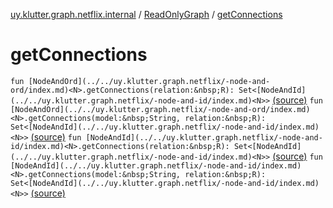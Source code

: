 [uy.klutter.graph.netflix.internal](../index.md) / [ReadOnlyGraph](index.md) / [getConnections](.)


# getConnections
`fun [NodeAndOrd](../../uy.klutter.graph.netflix/-node-and-ord/index.md)<N>.getConnections(relation:&nbsp;R): Set<[NodeAndId](../../uy.klutter.graph.netflix/-node-and-id/index.md)<N>>` [(source)](https://github.com/kohesive/klutter/blob/master/netflix-graph-jdk6/src/main/kotlin/uy/klutter/graph/netflix/internal/Graph.kt#L185)
`fun [NodeAndOrd](../../uy.klutter.graph.netflix/-node-and-ord/index.md)<N>.getConnections(model:&nbsp;String, relation:&nbsp;R): Set<[NodeAndId](../../uy.klutter.graph.netflix/-node-and-id/index.md)<N>>` [(source)](https://github.com/kohesive/klutter/blob/master/netflix-graph-jdk6/src/main/kotlin/uy/klutter/graph/netflix/internal/Graph.kt#L189)
`fun [NodeAndId](../../uy.klutter.graph.netflix/-node-and-id/index.md)<N>.getConnections(relation:&nbsp;R): Set<[NodeAndId](../../uy.klutter.graph.netflix/-node-and-id/index.md)<N>>` [(source)](https://github.com/kohesive/klutter/blob/master/netflix-graph-jdk6/src/main/kotlin/uy/klutter/graph/netflix/internal/Graph.kt#L201)
`fun [NodeAndId](../../uy.klutter.graph.netflix/-node-and-id/index.md)<N>.getConnections(model:&nbsp;String, relation:&nbsp;R): Set<[NodeAndId](../../uy.klutter.graph.netflix/-node-and-id/index.md)<N>>` [(source)](https://github.com/kohesive/klutter/blob/master/netflix-graph-jdk6/src/main/kotlin/uy/klutter/graph/netflix/internal/Graph.kt#L205)


